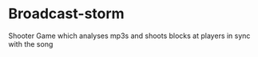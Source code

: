 # Broadcast-storm
Shooter Game which analyses mp3s and shoots blocks at players in sync with the song 
